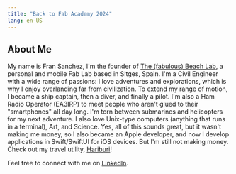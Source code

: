 ```yaml
---
title: "Back to Fab Academy 2024"
lang: en-US
---
```

## About Me
My name is Fran Sanchez, I'm the founder of [The (fabulous) Beach Lab](http://beachlab.org), a personal and mobile Fab Lab based in Sitges, Spain. I'm a Civil Engineer with a wide range of passions: I love adventures and explorations, which is why I enjoy overlanding far from civilization. To extend my range of motion, I became a ship captain, then a diver, and finally a pilot. I'm also a Ham Radio Operator (EA3IRP) to meet people who aren't glued to their "smartphones" all day long. I'm torn between submarines and helicopters for my next adventure. I also love Unix-type computers (anything that runs in a terminal), Art, and Science. Yes, all of this sounds great, but it wasn't making me money, so I also became an Apple developer, and now I develop applications in Swift/SwiftUI for iOS devices. But I'm still not making money. Check out my travel utility, [Hariburi](https://apps.apple.com/us/app/hariburi/id1599749190)!

Feel free to connect with me on [LinkedIn](https://www.linkedin.com/in/fsancheza/).

